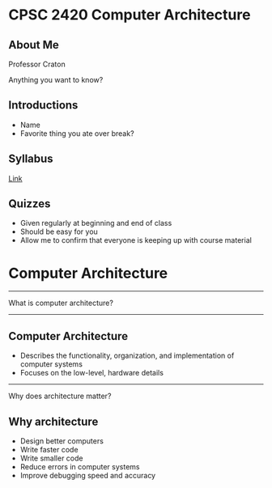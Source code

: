 CPSC 2420 Computer Architecture
===============================

About Me
--------

Professor Craton

Anything you want to know?

Introductions
-------------

- Name
- Favorite thing you ate over break?

Syllabus
--------

[Link](../syllabus.html)

Quizzes
-------

- Given regularly at beginning and end of class
- Should be easy for you
- Allow me to confirm that everyone is keeping up with course material

Computer Architecture
=====================

---

What is computer architecture?

---

Computer Architecture
---------------------

- Describes the functionality, organization, and implementation of computer systems
- Focuses on the low-level, hardware details

---

Why does architecture matter?

Why architecture
----------------

- Design better computers
- Write faster code
- Write smaller code
- Reduce errors in computer systems
- Improve debugging speed and accuracy